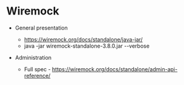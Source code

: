 # Wiremock

- General presentation  
	- https://wiremock.org/docs/standalone/java-jar/
	- java -jar wiremock-standalone-3.8.0.jar  --verbose

- Administration
	- Full spec - https://wiremock.org/docs/standalone/admin-api-reference/
